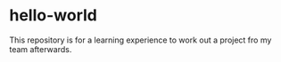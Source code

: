 # hello-world
This repository is for a learning experience to work out a project fro my team afterwards.
